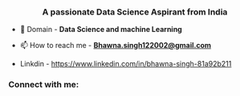 
<h3 align="center">A passionate Data Science Aspirant from India</h3>

- 🌱 Domain - **Data Science and machine Learning**

- 📫 How to reach me - **Bhawna.singh122002@gmail.com**
-    Linkdin - https://www.linkedin.com/in/bhawna-singh-81a92b211

<h3 align="left">Connect with me:</h3>
<p align="left">
</p>


<!---
bhawna122002/bhawna122002 is a ✨ special ✨ repository because its `README.md` (this file) appears on your GitHub profile.
You can click the Preview link to take a look at your changes.
--->
